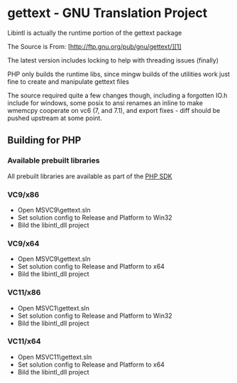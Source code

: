 # gettext - GNU Translation Project

Libintl is actually the runtime portion of the gettext package 

The Source is From: [http://ftp.gnu.org/pub/gnu/gettext/][1] 

The latest version includes locking to help with threading issues (finally) 

PHP only builds the runtime libs, since mingw builds of the utilities work just fine to create and manipulate gettext files 

The source required quite a few changes though, including a forgotten IO.h include for windows, some posix to ansi renames an inline to make wmemcpy cooperate on vc6 (7, and 7.1), and export fixes - diff should be pushed upstream at some point.

## Building for PHP

### Available prebuilt libraries

All prebuilt libraries are available as part of the [PHP
SDK](http://windows.php.net/downloads/php-sdk/)

### VC9/x86

- Open MSVC9\gettext.sln
- Set solution config to Release and Platform to Win32
- Bild the libintl_dll project

### VC9/x64

- Open MSVC9\gettext.sln
- Set solution config to Release and Platform to x64
- Bild the libintl_dll project

### VC11/x86

- Open MSVC1\gettext.sln
- Set solution config to Release and Platform to Win32
- Bild the libintl_dll project

### VC11/x64

- Open MSVC11\gettext.sln
- Set solution config to Release and Platform to x64
- Bild the libintl_dll project

 [1]: http://ftp.gnu.org/pub/gnu/gettext/ "http://ftp.gnu.org/pub/gnu/gettext/"  